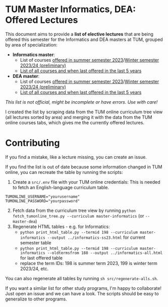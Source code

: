 # TUM Master Informatics, DEA: Offered Lectures
This document aims to provide a **list of elective lectures** that are being offered this semester for the Informatics and DEA masters at TUM, grouped by area of specialization:

- **Informatics master**:
    - List of courses [offered in summer semester 2023](https://vuenc.github.io/TUM-Master-Informatics-Offered-Lectures/old-semesters/informatics-ss23.html)/[Winter semester 2023/24 (preliminary)](https://vuenc.github.io/TUM-Master-Informatics-Offered-Lectures/informatics-ws23-24.html)
    - [List of all courses and when last offered in the last 5 years](https://vuenc.github.io/TUM-Master-Informatics-Offered-Lectures/informatics-all.html)
- **DEA master**:
    - List of courses [offered in summer semester 2023](https://vuenc.github.io/TUM-Master-Informatics-Offered-Lectures/old-semesters/dea-ss23.html)/[Winter semester 2023/24 (preliminary)](https://vuenc.github.io/TUM-Master-Informatics-Offered-Lectures/dea-ws23-24.html)
    - [List of all courses and when last offered in the last 5 years](https://vuenc.github.io/TUM-Master-Informatics-Offered-Lectures/dea-all.html)

*This list is not official, might be incomplete or have errors. Use with care!*

I created the list by scraping data from the TUM online curriculum tree view (all lectures sorted by area) and merging it with the data from the TUM online courses tabs, which gives me the currently offered lectures. 

# Contributing
If you find a mistake, like a lecture missing, you can create an issue.

If you find the list is out of date because some information changed in TUM online, you can recreate the table by running the scripts:

1. Create a `src/.env` file with your TUM online credentials: This is needed to fetch an English-language curriculum table.
```
TUMONLINE_USERNAME="yourusername"
TUMONLINE_PASSWORD="yourpassword"
```
2. Fetch data from the curriculum tree view by running `python fetch_tumonline_tree.py --curriculum master-informatics` (or `--master-dea`)
3. Regenerate HTML tables - e.g. for Informatics:
    - `python print_html_table.py --termid 198 --curriculum master-informatics --output ../informatics-ss23.html` for current semester table
    - `python print_html_table.py --termid 198 --curriculum master-informatics --oldtermsfrom 188 --output ../informatics-all.html` for last offered table
    - replace the term IDs: 198 is summer term 2023, 199 is winter term 2023/24, etc.
    
You can also regenerate all tables by running `sh src/regenerate-alls.sh`.

If you want a similar list for other study programs, I'm happy to collaborate! Just open an issue and we can have a look. The scripts should be easy to generalize to other programs.
